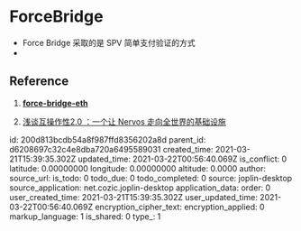 # ForceBridge

- Force Bridge 采取的是 SPV 简单支付验证的方式
- 

## Reference

1. [**force-bridge-eth**](https://github.com/nervosnetwork/force-bridge-eth)

2. [浅谈互操作性2.0 ：一个让 Nervos 走向全世界的基础设施](https://talk.nervos.org/t/2-0-nervos/5098)

id: 200d813bcdb54a8f987ffd8356202a8d
parent_id: d6208697c32c4e8dba720a6495589031
created_time: 2021-03-21T15:39:35.302Z
updated_time: 2021-03-22T00:56:40.069Z
is_conflict: 0
latitude: 0.00000000
longitude: 0.00000000
altitude: 0.0000
author: 
source_url: 
is_todo: 0
todo_due: 0
todo_completed: 0
source: joplin-desktop
source_application: net.cozic.joplin-desktop
application_data: 
order: 0
user_created_time: 2021-03-21T15:39:35.302Z
user_updated_time: 2021-03-22T00:56:40.069Z
encryption_cipher_text: 
encryption_applied: 0
markup_language: 1
is_shared: 0
type_: 1